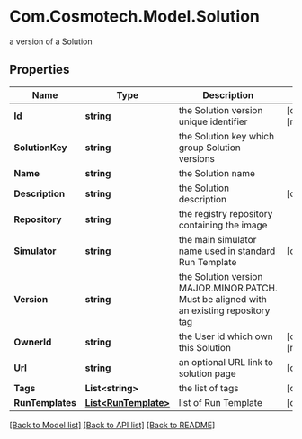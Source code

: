 # Com.Cosmotech.Model.Solution
a version of a Solution

## Properties

Name | Type | Description | Notes
------------ | ------------- | ------------- | -------------
**Id** | **string** | the Solution version unique identifier | [optional] [readonly] 
**SolutionKey** | **string** | the Solution key which group Solution versions | 
**Name** | **string** | the Solution name | 
**Description** | **string** | the Solution description | [optional] 
**Repository** | **string** | the registry repository containing the image | 
**Simulator** | **string** | the main simulator name used in standard Run Template | [optional] 
**Version** | **string** | the Solution version MAJOR.MINOR.PATCH. Must be aligned with an existing repository tag | 
**OwnerId** | **string** | the User id which own this Solution | [optional] [readonly] 
**Url** | **string** | an optional URL link to solution page | [optional] 
**Tags** | **List&lt;string&gt;** | the list of tags | [optional] 
**RunTemplates** | [**List&lt;RunTemplate&gt;**](RunTemplate.md) | list of Run Template | [optional] 

[[Back to Model list]](../README.md#documentation-for-models) [[Back to API list]](../README.md#documentation-for-api-endpoints) [[Back to README]](../README.md)

